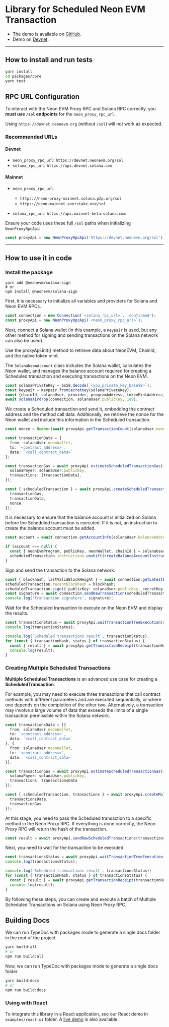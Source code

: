 # Library for Scheduled Neon EVM Transaction

- The demo is available on [GitHub](https://github.com/neonlabsorg/neon-solana-signature-demo).
- Demo on [Devnet](https://neon-solana-signature-demo.pages.dev/).

---

## How to install and run tests

```sh
yarn install
cd packages/core
yarn test
```

## RPC URL Configuration

To interact with the Neon EVM Proxy RPC and Solana RPC correctly, you **must use `/sol` endpoints** for the `neon_proxy_rpc_url`.

Using `https://devnet.neonevm.org` (without `/sol`) will not work as expected.

### Recommended URLs

#### Devnet

* `neon_proxy_rpc_url`: `https://devnet.neonevm.org/sol`
* `solana_rpc_url`: `https://api.devnet.solana.com`

#### Mainnet

* `neon_proxy_rpc_url`:

    * `https://neon-proxy-mainnet.solana.p2p.org/sol`
    * `https://neon-mainnet.everstake.one/sol`
* `solana_rpc_url`: `https://api.mainnet-beta.solana.com`

Ensure your code uses these full `/sol` paths when initializing `NeonProxyRpcApi`:

```ts
const proxyApi = new NeonProxyRpcApi('https://devnet.neonevm.org/sol');
```

---

## How to use it in code

### Install the package

```shell
yarn add @neonevm/solana-sign 
# or
npm install @neonevm/solana-sign
```

First, it is necessary to initialize all variables and providers for Solana and Neon EVM RPCs.

```typescript
const connection = new Connection(`<solana_rpc_url>`, 'confirmed');
const proxyApi = new NeonProxyRpcApi(`<neon_proxy_rpc_url>`);
```

Next, connect a Solana wallet (in this example, a `Keypair` is used, but any other method for signing and sending transactions on the Solana network can also be used).

Use the proxyApi.init() method to retrieve data about NeonEVM, ChainId, and the native token mint.

The `SolanaNeonAccount` class includes the Solana wallet, calculates the Neon wallet, and manages the balance account required for creating a Scheduled transaction and executing transactions on the Neon EVM.

```typescript
const solanaPrivateKey = bs58.decode(`<you_private_key_base58>`);
const keypair = Keypair.fromSecretKey(solanaPrivateKey);
const {chainId, solanaUser, provider, programAddress, tokenMintAddress} = await proxyApi.init(keypair);
await solanaAirdrop(connection, solanaUser.publicKey, 1e9);
```

We create a Scheduled transaction and send it, embedding the contract address and the method call data. Additionally, we retrieve the nonce for the Neon wallet and include this information in the Scheduled transaction.

```typescript
const nonce = Number(await proxyApi.getTransactionCount(solanaUser.neonWallet));

const transactionData = {
  from: solanaUser.neonWallet,
  to: `<contract_address>`,
  data: `<call_contract_data>`
};

const transactionGas = await proxyApi.estimateScheduledTransactionGas({
  solanaPayer: solanaUser.publicKey,
  transactions: [transactionData],
});

const { scheduledTransaction } = await proxyApi.createScheduledTransaction({
  transactionGas,
  transactionData,
  nonce
});
```

It is necessary to ensure that the balance account is initialized on Solana before the Scheduled transaction is executed. If it is not, an instruction to create the balance account must be added.

```typescript
const account = await connection.getAccountInfo(solanaUser.balanceAddress);

if (account === null) {
  const { neonEvmProgram, publicKey, neonWallet, chainId } = solanaUser;
  scheduledTransaction.instructions.unshift(createBalanceAccountInstruction(neonEvmProgram, publicKey, neonWallet, chainId));
}
```

Sign and send the transaction to the Solana network.

```typescript 
const { blockhash, lastValidBlockHeight } = await connection.getLatestBlockhash();
scheduledTransaction.recentBlockhash = blockhash;
scheduledTransaction.sign({ publicKey: solanaUser.publicKey, secretKey: solanaUser.keypair });
const signature = await connection.sendRawTransaction(scheduledTransaction.serialize());
console.log('Transaction signature', signature);
```

Wait for the Scheduled transaction to execute on the Neon EVM and display the results.

```typescript
const transactionStatus = await proxyApi.waitTransactionTreeExecution(solanaUser.neonWallet, nonce, 1e5);
console.log(transactionStatus);

console.log(`Scheduled transactions result`, transactionStatus);
for (const { transactionHash, status } of transactionStatus) {
  const { result } = await proxyApi.getTransactionReceipt(transactionHash);
  console.log(result);
}
```

### Creating Multiple Scheduled Transactions

**Multiple Scheduled Transactions** is an advanced use case for creating a **ScheduledTransaction**.

For example, you may need to execute three transactions that call contract methods with different parameters and are executed sequentially, or where one depends on the completion of the other two. Alternatively, a transaction may involve a large volume of data that exceeds the limits of a single transaction permissible within the Solana network.

```typescript
const transactionsData = [{
  from: solanaUser.neonWallet,
  to: `<contract_address>`,
  data: `<call_contract_data>`
}, {
  from: solanaUser.neonWallet,
  to: `<contract_address>`,
  data: `<call_contract_data>`
}];

const transactionGas = await proxyApi.estimateScheduledTransactionGas({
  solanaPayer: solanaUser.publicKey,
  transactions: transactionsData
});

const { scheduledTransaction, transactions } = await proxyApi.createMultipleTransaction({
  transactionsData,
  transactionGas
});
```

At this stage, you need to pass the Scheduled transaction to a specific method in the Neon Proxy RPC. If everything is done correctly, the Neon Proxy RPC will return the hash of the transaction.
```typescript
const result = await proxyApi.sendRawScheduledTransactions(transactions);
```

Next, you need to wait for the transaction to be executed.

```typescript
const transactionsStatus = await proxyApi.waitTransactionTreeExecution(solanaUser.neonWallet, nonce, 1e5);
console.log(transactionsStatus);

console.log(`Scheduled transactions result`, transactionsStatus);
for (const { transactionHash, status } of transactionsStatus) {
  const { result } = await proxyApi.getTransactionReceipt(transactionHash);
  console.log(result);
}
```

By following these steps, you can create and execute a batch of Multiple Scheduled Transactions on Solana using Neon Proxy RPC.


## Building Docs

We can run TypeDoc with packages mode to generate a single docs folder in the root of the project.

```sh
yarn build:all
# or
npm run build:all
```
Now, we can run TypeDoc with packages mode to generate a single docs folder

```sh
yarn build:docs
# or
npm run build:docs
```

### Using with React
To integrate this library in a React application, see our React demo in `examples/react-ui` folder. A [live demo](https://codesandbox.io/p/devbox/neon-solana-signer-demo-forked-27lnss) is also available.
